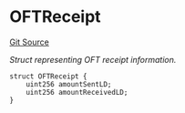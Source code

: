 # OFTReceipt
[Git Source](https://github.com/malda-protocol/malda-lending/blob/157d7bccdcadcb7388d89b00ec47106a82e67e78/src\interfaces\external\layerzero\v2\ILayerZeroOFT.sol)

*Struct representing OFT receipt information.*


```solidity
struct OFTReceipt {
    uint256 amountSentLD;
    uint256 amountReceivedLD;
}
```

